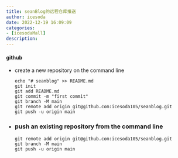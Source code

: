 ```yaml
---
title: seanBlog的远程仓库推送
author: icesoda
date: 2022-12-19 16:09:09
categories:
- [icesodaMall]
description:
---
```


#### github

- create a new repository on the command line

  ```
  echo "# seanblog" >> README.md
  git init
  git add README.md
  git commit -m "first commit"
  git branch -M main
  git remote add origin git@github.com:icesoda105/seanblog.git
  git push -u origin main
  ```

- ### push an existing repository from the command line

  ```
  git remote add origin git@github.com:icesoda105/seanblog.git
  git branch -M main
  git push -u origin main
  ```

